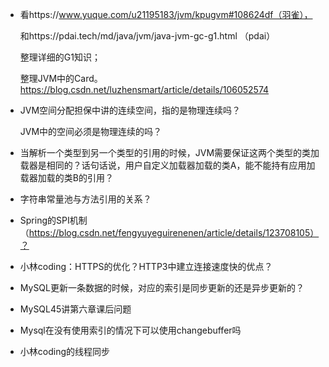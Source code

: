 - 看https://www.yuque.com/u21195183/jvm/kpugvm#108624df（羽雀），

  和https://pdai.tech/md/java/jvm/java-jvm-gc-g1.html （pdai）

  整理详细的G1知识；

  整理JVM中的Card。https://blog.csdn.net/luzhensmart/article/details/106052574



- JVM空间分配担保中讲的连续空间，指的是物理连续吗？

  JVM中的空间必须是物理连续的吗？



- 当解析一个类型到另一个类型的引用的时候，JVM需要保证这两个类型的类加载器是相同的？话句话说，用户自定义加载器加载的类A，能不能持有应用加载器加载的类B的引用？



- 字符串常量池与方法引用的关系？



- Spring的SPI机制（https://blog.csdn.net/fengyuyeguirenenen/article/details/123708105）？



- 小林coding：HTTPS的优化？HTTP3中建立连接速度快的优点？

  

- MySQL更新一条数据的时候，对应的索引是同步更新的还是异步更新的？



- MySQL45讲第六章课后问题



- Mysql在没有使用索引的情况下可以使用changebuffer吗



- 小林coding的线程同步